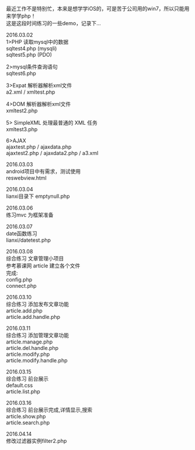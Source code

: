 最近工作不是特别忙，本来是想学学iOS的，可是苦于公司用的win7，所以只能用来学学php！<br>
这是这段时间练习的一些demo，记录下...<br>

2016.03.02<br>
1>PHP 读取mysql中的数据 <br>
sqltest4.php (mysqli)<br>
sqltest5.php (PDO)<br>

2>mysql条件查询语句<br>
sqltest6.php <br>


3>Expat 解析器解析xml文件<br>
a2.xml / xmltest.php<br>

4>DOM 解析器解析xml文件<br>
xmltest2.php<br>

5> SimpleXML 处理最普通的 XML 任务<br>
xmltest3.php<br>

6>AJAX<br>
ajaxtest.php / ajaxdata.php<br>
ajaxtest2.php / ajaxdata2.php / a3.xml<br>

2016.03.03<br>
android项目中有需求，测试使用<br>
reswebview.html<br>

2016.03.04<br>
lianxi目录下 emptynull.php<br>

2016.03.06<br>
练习mvc 为框架准备<br>

2016.03.07<br>
date函数练习<br>
lianxi/datetest.php<br>

2016.03.08<br>
综合练习  文章管理小项目<br>
参考慕课网 article 建立各个文件<br>
完成:<br>
config.php<br>
connect.php

2016.03.10<br>
综合练习 添加发布文章功能<br>
article.add.php<br>
article.add.handle.php<br>

2016.03.11<br>
综合练习 添加管理文章功能<br>
article.manage.php<br>
article.del.handle.php<br>
article.modify.php<br>
article.modify.handle.php<br>

2016.03.15<br>
综合练习 前台展示<br>
default.css<br>
article.list.php<br>

2016.03.16<br>
综合练习 前台展示完成,详情显示,搜索<br>
article.show.php<br>
article.search.php<br>

2016.04.14<br>
修改过滤器实例filter2.php


